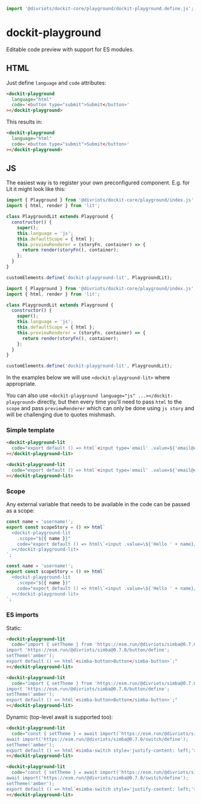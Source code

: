 ```js script
import '@divriots/dockit-core/playground/dockit-playground.define.js';
```

# dockit-playground

Editable code preview with support for ES modules.

## HTML

Just define `language` and `code` attributes:

```html
<dockit-playground
  language="html"
  code='<button type="submit">Submit</button>'
></dockit-playground>
```

This results in:

```html story
<dockit-playground
  language="html"
  code='<button type="submit">Submit</button>'
></dockit-playground>
```

## JS

The easiest way is to register your own preconfigured component.
E.g. for Lit it might look like this:

```js script
import { Playground } from '@divriots/dockit-core/playground/index.js';
import { html, render } from 'lit';

class PlaygroundLit extends Playground {
  constructor() {
    super();
    this.language = 'js';
    this.defaultScope = { html };
    this.previewRenderer = (storyFn, container) => {
      return render(storyFn(), container);
    };
  }
}

customElements.define('dockit-playground-lit', PlaygroundLit);
```

```js
import { Playground } from '@divriots/dockit-core/playground/index.js';
import { html, render } from 'lit';

class PlaygroundLit extends Playground {
  constructor() {
    super();
    this.language = 'js';
    this.defaultScope = { html };
    this.previewRenderer = (storyFn, container) => {
      return render(storyFn(), container);
    };
  }
}

customElements.define('dockit-playground-lit', PlaygroundLit);
```

In the examples below we will use `<dockit-playground-lit>` where appropriate.

You can also use `<dockit-playground language="js" ...></dockit-playground>` directly, but then every time you'll need to pass `html` to the `scope` and pass `previewRenderer` which can only be done using `js story` and will be challenging due to quotes mishmash.

### Simple template

```html
<dockit-playground-lit
  code="export default () => html`<input type='email' .value=${'email@example.com'}/>`"
></dockit-playground-lit>
```

```html story
<dockit-playground-lit
  code="export default () => html`<input type='email' .value=${'email@example.com'}/>`"
></dockit-playground-lit>
```

### Scope

Any external variable that needs to be available in the code can be passed as a scope:

```js
const name = 'username!';
export const scopeStory = () => html`
  <dockit-playground-lit
    .scope="${{ name }}"
    code="export default () => html\`<input .value=\${'Hello ' + name}/>\`"
  ></dockit-playground-lit>
`;
```

```js story
const name = 'username!';
export const scopeStory = () => html`
  <dockit-playground-lit
    .scope="${{ name }}"
    code="export default () => html\`<input .value=\${'Hello ' + name}/>\`"
  ></dockit-playground-lit>
`;
```

### ES imports

Static:

```html
<dockit-playground-lit
  code="import { setTheme } from 'https://esm.run/@divriots/simba@0.7.0/themes';
import 'https://esm.run/@divriots/simba@0.7.0/button/define';
setTheme('amber');
export default () => html`<simba-button>Button</simba-button>`;"
></dockit-playground-lit>
```

```html story
<dockit-playground-lit
  code="import { setTheme } from 'https://esm.run/@divriots/simba@0.7.0/themes';
import 'https://esm.run/@divriots/simba@0.7.0/button/define';
setTheme('amber');
export default () => html`<simba-button>Button</simba-button>`;"
></dockit-playground-lit>
```

Dynamic (top-level await is supported too):

```html
<dockit-playground-lit
  code="const { setTheme } = await import('https://esm.run/@divriots/simba@0.7.0/themes');
await import('https://esm.run/@divriots/simba@0.7.0/switch/define');
setTheme('amber');
export default () => html`<simba-switch style='justify-content: left;'></simba-switch>`;"
></dockit-playground-lit>
```

```html story
<dockit-playground-lit
  code="const { setTheme } = await import('https://esm.run/@divriots/simba@0.7.0/themes');
await import('https://esm.run/@divriots/simba@0.7.0/switch/define');
setTheme('amber');
export default () => html`<simba-switch style='justify-content: left;'></simba-switch>`;"
></dockit-playground-lit>
```
